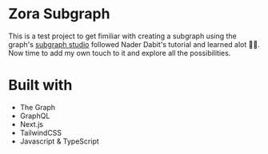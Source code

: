 # Zora Subgraph

This is a test project to get fimiliar with creating a subgraph using the graph's [subgraph studio](https://thegraph.com/studio/) followed Nader Dabit's tutorial and learned alot 💪🏽. Now time to add my own touch to it and explore all the possibilities.

# Built with

 - The Graph
 - GraphQL
 - Next.js
 - TailwindCSS
 - Javascript & TypeScript
